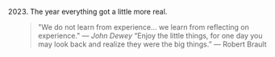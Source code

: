 2023. The year everything got a little more real.
> "We do not learn from experience… we learn from reflecting on experience." — *John Dewey*
“Enjoy the little things, for one day you may look back and realize they were the big things.” — Robert Brault